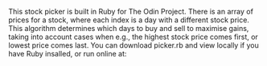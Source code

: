 This stock picker is built in Ruby for The Odin Project. There is an array of prices for a stock, where each index is a day with a different stock price. This algorithm determines which days to buy and sell to maximise gains, taking into account cases when e.g., the highest stock price comes first, or lowest price comes last. You can download picker.rb and view locally if you have Ruby insalled, or run online at: 


<!-- prices.each do |i|
    hash = {}
    c = 1
    while c <= prices.length - prices.index(i) -1 do
      hash[i] = [i - prices[prices.index(i) + c]]
      c += 1
    end
    puts hash      
  end
end

picker(stock_prices) -->
